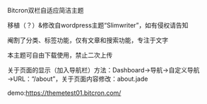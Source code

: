 Bitcron双栏自适应简洁主题

移植（？）&修改自wordpress主题“Slimwriter”，如有侵权请告知

阉割了分类、标签功能，仅有文章和搜索功能，专注于文字

本主题可自由下载使用，禁止二次上传

关于页面的显示（加入导航栏）方法：Dashboard→导航→自定义导航→URL：“/about”，关于页面内容修改：about.jade

demo:https://themetest01.bitcron.com/
